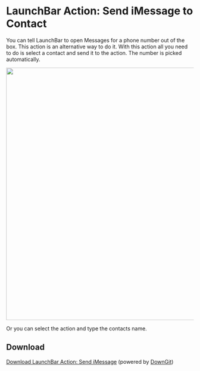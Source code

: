 # LaunchBar Action: Send iMessage to Contact

You can tell LaunchBar to open Messages for a phone number out of the box. This action is an alternative way to do it. With this action all you need to do is select a contact and send it to the action. The number is picked automatically. 

<img src="01.jpg" width="676"/>

Or you can select the action and type the contacts name.  

## Download
[Download LaunchBar Action: Send iMessage](https://minhaskamal.github.io/DownGit/#/home?url=https://github.com/Ptujec/LaunchBar/tree/master/Send-iMessage) (powered by [DownGit](https://github.com/MinhasKamal/DownGit))